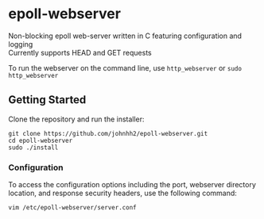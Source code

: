 # epoll-webserver

Non-blocking epoll web-server written in C featuring configuration and logging  
Currently supports HEAD and GET requests

To run the webserver on the command line, use `http_webserver` or `sudo http_webserver`

## Getting Started

Clone the repository and run the installer:
```
git clone https://github.com/johnhh2/epoll-webserver.git
cd epoll-webserver
sudo ./install
```

### Configuration

To access the configuration options including the port, webserver directory location, and response security headers, use the following command:
```
vim /etc/epoll-webserver/server.conf
```

### 
